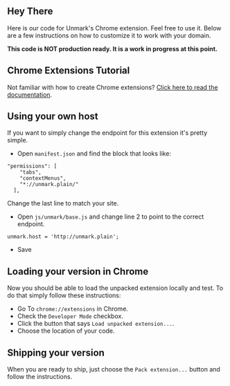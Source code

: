 ## Hey There
Here is our code for Unmark's Chrome extension. Feel free to use it. Below are a few instructions on how to customize it to work with your domain.

**This code is NOT production ready. It is a work in progress at this point.**

## Chrome Extensions Tutorial
Not familiar with how to create Chrome extensions? [Click here to read the documentation](http://developer.chrome.com/extensions/index.html).

## Using your own host
If you want to simply change the endpoint for this extension it's pretty simple.

* Open `manifest.json` and find the block that looks like:

```
"permissions": [
    "tabs",
    "contextMenus",
    "*://unmark.plain/"
  ],
```

Change the last line to match your site.

* Open `js/unmark/base.js` and change line 2 to point to the correct endpoint.

```
unmark.host = 'http://unmark.plain';
```

* Save

## Loading your version in Chrome
Now you should be able to load the unpacked extension locally and test. To do that simply follow these instructions:

* Go To `chrome://extensions` in Chrome.
* Check the `Developer Mode` checkbox.
* Click the button that says `Load unpacked extension...`.
* Choose the location of your code.


## Shipping your version
When you are ready to ship, just choose the `Pack extension...` button and follow the instructions.